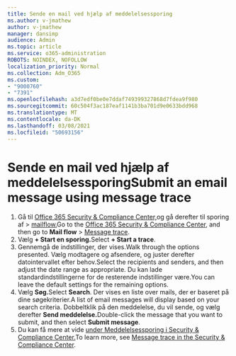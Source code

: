 ```yaml
---
title: Sende en mail ved hjælp af meddelelsessporing
ms.author: v-jmathew
author: v-jmathew
manager: dansimp
audience: Admin
ms.topic: article
ms.service: o365-administration
ROBOTS: NOINDEX, NOFOLLOW
localization_priority: Normal
ms.collection: Adm_O365
ms.custom:
- "9000760"
- "7391"
ms.openlocfilehash: a3d7edf0be0e7ddaf749399327868d7fdea9f980
ms.sourcegitcommit: 60c504f3ac187eaf1141b3ba701d9e0633bdd968
ms.translationtype: MT
ms.contentlocale: da-DK
ms.lasthandoff: 03/08/2021
ms.locfileid: "50693156"
---
```

# <a name="submit-an-email-message-using-message-trace"></a><span data-ttu-id="99c69-102">Sende en mail ved hjælp af meddelelsessporing</span><span class="sxs-lookup"><span data-stu-id="99c69-102">Submit an email message using message trace</span></span>

1. <span data-ttu-id="99c69-103">Gå til [Office 365 Security & Compliance Center,](https://go.microsoft.com/fwlink/p/?linkid=2077143)og gå derefter til sporing af   >  [mailflow.](https://go.microsoft.com/fwlink/?linkid=2101048)</span><span class="sxs-lookup"><span data-stu-id="99c69-103">Go to the [Office 365 Security & Compliance Center](https://go.microsoft.com/fwlink/p/?linkid=2077143), and then go to **Mail flow** > [Message trace](https://go.microsoft.com/fwlink/?linkid=2101048).</span></span>
2. <span data-ttu-id="99c69-104">Vælg **+ Start en sporing.**</span><span class="sxs-lookup"><span data-stu-id="99c69-104">Select **+ Start a trace**.</span></span>
3. <span data-ttu-id="99c69-105">Gennemgå de indstillinger, der vises.</span><span class="sxs-lookup"><span data-stu-id="99c69-105">Walk through the options presented.</span></span> <span data-ttu-id="99c69-106">Vælg modtagere og afsendere, og juster derefter datointervallet efter behov.</span><span class="sxs-lookup"><span data-stu-id="99c69-106">Select the recipients and senders, and then adjust the date range as appropriate.</span></span> <span data-ttu-id="99c69-107">Du kan lade standardindstillingerne for de resterende indstillinger være.</span><span class="sxs-lookup"><span data-stu-id="99c69-107">You can leave the default settings for the remaining options.</span></span>
4. <span data-ttu-id="99c69-108">Vælg **Søg.**</span><span class="sxs-lookup"><span data-stu-id="99c69-108">Select **Search**.</span></span> <span data-ttu-id="99c69-109">Der vises en liste over mails, der er baseret på dine søgekriterier.</span><span class="sxs-lookup"><span data-stu-id="99c69-109">A list of email messages will display based on your search criteria.</span></span> <span data-ttu-id="99c69-110">Dobbeltklik på den meddelelse, du vil sende, og vælg derefter **Send meddelelse.**</span><span class="sxs-lookup"><span data-stu-id="99c69-110">Double-click the message that you want to submit, and then select **Submit message**.</span></span>
5. <span data-ttu-id="99c69-111">Du kan få mere at vide [under Meddelelsessporing i Security & Compliance Center.](https://go.microsoft.com/fwlink/?linkid=2101557)</span><span class="sxs-lookup"><span data-stu-id="99c69-111">To learn more, see [Message trace in the Security & Compliance Center](https://go.microsoft.com/fwlink/?linkid=2101557).</span></span>
